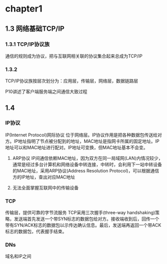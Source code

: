 # chapter1
## 1.3 网络基础TCP/IP
### 1.3.1 TCP/IP协议族
通信的规则成为协议，把与互联网相关联的协议集合起来总成为TCP/IP

### 1.3.2 
TCP/IP协议族按层次划分为：应用层，传输层，网络层，数据链路层


P10讲述了客户端服务端之间通信大致过程

## 1.4
### IP协议
IP(Internet Protocol)网际协议 位于网络层。IP协议作用是把各种数据包传送给对方。IP地址指明了节点被分配到的地址，MAC地址是指网卡所属的固定地址。IP地址可以和MAC地址进行配对。IP地址可变换，但MAC地址基本不会变。

1. ARP协议
IP间通信依赖MAC地址，因为双方在同一局域网(LAN)内情况较少，通常是经过多台计算机和网络设备中转连接，中转时，会利用下一站中转设备的MAC地址，采用ARP协议(Address Resolution Protocol)，可以根据通信方的IP地址，查出对应MAC地址

2. 无法全面掌握互联网中的传输设备

### TCP
传输层，提供可靠的字节流服务
TCP采用三次握手(three-way handshaking)策略，发送端首先发送一个带SYN标志的数据包给对方。接收端收到后，回传一个带有SYN/ACK标志的数据包以示传达确认信息。最后，发送端再返回一个带ACK标志的数据包，代表握手结束。

### DNs
域名和IP之间